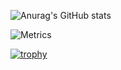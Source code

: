 
![Anurag's GitHub stats](https://github-readme-stats.vercel.app/api?username=YiZhiDaNengMao&show_icons=true&theme=dracula)

![Metrics](https://metrics.lecoq.io/YiZhiDaNengMao?template=classic&base=header%2C%20activity%2C%20community%2C%20repositories%2C%20metadata&base.indepth=false&base.hireable=false&config.timezone=Asia%2FShanghai)

[![trophy](https://github-profile-trophy.vercel.app/?username=YiZhiDaNengMao)](https://github.com/ryo-ma/github-profile-trophy)
